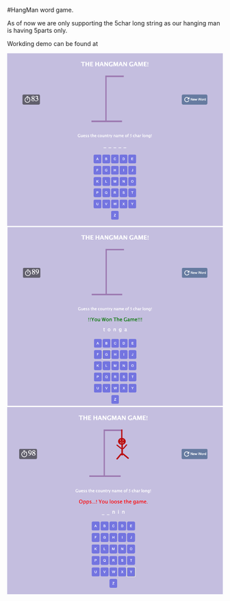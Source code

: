 #HangMan word game.

As of now we are only supporting the 5char long string as our hanging man is having 5parts only.

Workding demo can be found at

![game](./game.png)
![win-game](./win.png)
![loose-game](./loose.png)
